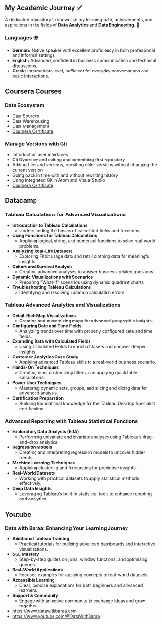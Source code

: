 ## My Academic Journey ✅  

A dedicated repository to showcase my learning path, achievements, and aspirations in the fields of **Data Analytics** and **Data Engineering**. 🚀  

### Languages 🌍  
- **German:** Native speaker with excellent proficiency in both professional and informal settings.  
- **English:** Advanced, confident in business communication and technical discussions.  
- **Greek:** Intermediate level, sufficient for everyday conversations and basic interactions.

## Coursera Courses

### Data Ecosystem
 - Data Sources
 - Data Warehousing
 - Data Management
 - [Coursera Certificate](https://github.com/KonstantinData/list-of-courses-certifications/blob/main/Certificates/Coursera%20Data%20Ecosystem%201FBABXJDT2JH.pdf)

### Manage Versions with Git
 - Introduction user interfaces
 - Git Overview and setting and committing first repository
 - Adding files and versions, revisiting older versions without changing the current version
 - Going back in time with and without rewriting history
 - Using integrated Git in Atom and Visual Studio  
 - [Coursera Certificate](https://github.com/KonstantinData/list-of-courses-certifications/blob/main/Certificates/Coursera%20Manage%20Git%20Versions%20D9T3WRHTLBHR.pdf)

## Datacamp

### Tableau Calculations for Advanced Visualizations
- **Introduction to Tableau Calculations**  
  - Understanding the basics of calculated fields and functions.  
- **Using Functions for Tableau Calculations**  
  - Applying logical, string, and numerical functions to solve real-world problems.  
- **Analyzing Real-Life Datasets**  
  - Exploring Fitbit usage data and retail clothing data for meaningful insights.  
- **Cohort and Survival Analysis**  
  - Creating advanced analyses to answer business-related questions.  
- **Dynamic Visualizations with Scenarios**  
  - Preparing "What-if" scenarios using dynamic quadrant charts.  
- **Troubleshooting Tableau Calculations**  
  - Identifying and resolving common calculation errors.
 
### Tableau Advanced Analytics and Visualizations
- **Detail-Rich Map Visualizations**  
  - Creating and customizing maps for advanced geographic insights.  
- **Configuring Date and Time Fields**  
  - Analyzing trends over time with properly configured date and time fields.  
- **Extending Data with Calculated Fields**  
  - Using Calculated Fields to enrich datasets and uncover deeper insights.  
- **Customer Analytics Case Study**  
  - Applying advanced Tableau skills to a real-world business scenario.  
- **Hands-On Techniques**  
  - Creating bins, customizing filters, and applying quick table calculations.  
- **Power User Techniques**  
  - Mastering dynamic sets, groups, and slicing and dicing data for advanced analysis.  
- **Certification Preparation**  
  - Building foundational knowledge for the Tableau Desktop Specialist certification.
 
### Advanced Reporting with Tableau Statistical Functions  
- **Exploratory Data Analysis (EDA)**  
  - Performing univariate and bivariate analyses using Tableau’s drag-and-drop analytics.  
- **Regression Models**  
  - Creating and interpreting regression models to uncover hidden trends.  
- **Machine Learning Techniques**  
  - Applying clustering and forecasting for predictive insights.  
- **Real-World Datasets**  
  - Working with practical datasets to apply statistical methods effectively.  
- **Deep Data Insights**  
  - Leveraging Tableau’s built-in statistical tools to enhance reporting and analytics.
 
## Youtube

### Data with Baraa: Enhancing Your Learning Journey  
- **Additional Tableau Training**  
  - Practical tutorials for building advanced dashboards and interactive visualizations.  
- **SQL Mastery**  
  - Step-by-step guides on joins, window functions, and optimizing queries.  
- **Real-World Applications**  
  - Focused examples for applying concepts to real-world datasets.  
- **Accessible Learning**  
  - Clear, concise explanations for both beginners and advanced learners.  
- **Support & Community**  
  - Engage with an active community to exchange ideas and grow together.
- https://www.datawithbaraa.com
- https://www.youtube.com/@DataWithBaraa
